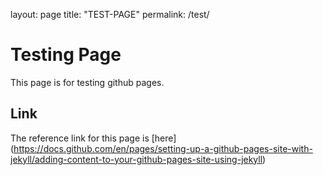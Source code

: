 layout: page
title: "TEST-PAGE"
permalink: /test/

# Testing Page
This page is for testing github pages.

## Link
The reference link for this page is [here] (https://docs.github.com/en/pages/setting-up-a-github-pages-site-with-jekyll/adding-content-to-your-github-pages-site-using-jekyll)
